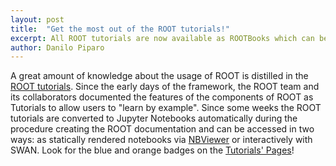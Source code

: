 ```yaml
---
layout: post
title:  "Get the most out of the ROOT tutorials!"
excerpt: All ROOT tutorials are now available as ROOTBooks which can be statically visualized via NBViewer or interactively explored with SWAN.
author: Danilo Piparo
---
```


A great amount of knowledge about the usage of ROOT is distilled in the
[ROOT tutorials](https://root.cern.ch/doc/master/group__Tutorials.html).
Since the early days of the framework, the ROOT team and its collaborators documented
the features of the components of ROOT as Tutorials to allow users to "learn by example".
Since some weeks the ROOT tutorials are converted to Jupyter Notebooks automatically
during the procedure creating the ROOT documentation and can be accessed in two ways:
as statically rendered notebooks via [NBViewer](https://nbviewer.jupyter.org) or interactively with SWAN. Look
for the blue and orange badges on the [Tutorials' Pages](https://root.cern.ch/doc/master/group__Tutorials.html)!